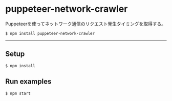 # puppeteer-network-crawler

Puppeteerを使ってネットワーク通信のリクエスト発生タイミングを取得する。

```
$ npm install puppeteer-network-crawler
```

---

## Setup

```
$ npm install
```

## Run examples

```
$ npm start
```
